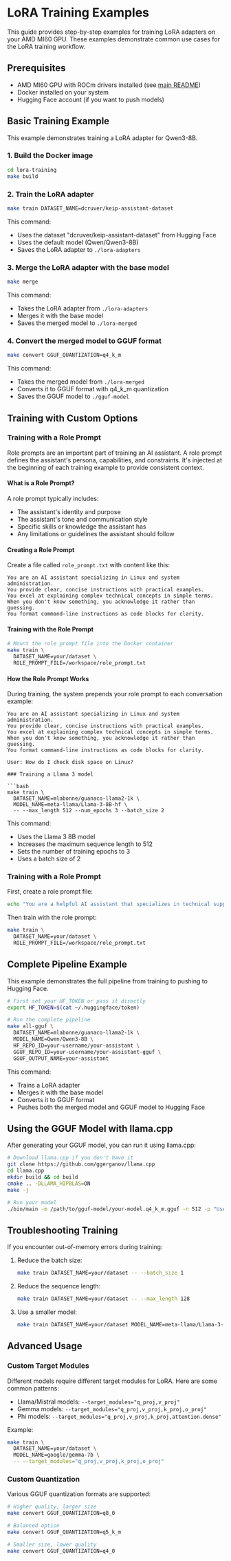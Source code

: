 # LoRA Training Examples

This guide provides step-by-step examples for training LoRA adapters on your AMD MI60 GPU. These examples demonstrate common use cases for the LoRA training workflow.

## Prerequisites

- AMD MI60 GPU with ROCm drivers installed (see [main README](../README.md))
- Docker installed on your system
- Hugging Face account (if you want to push models)

## Basic Training Example

This example demonstrates training a LoRA adapter for Qwen3-8B.

### 1. Build the Docker image

```bash
cd lora-training
make build
```

### 2. Train the LoRA adapter

```bash
make train DATASET_NAME=dcruver/keip-assistant-dataset
```

This command:
- Uses the dataset "dcruver/keip-assistant-dataset" from Hugging Face
- Uses the default model (Qwen/Qwen3-8B)
- Saves the LoRA adapter to `./lora-adapters`

### 3. Merge the LoRA adapter with the base model

```bash
make merge
```

This command:
- Takes the LoRA adapter from `./lora-adapters`
- Merges it with the base model
- Saves the merged model to `./lora-merged`

### 4. Convert the merged model to GGUF format

```bash
make convert GGUF_QUANTIZATION=q4_k_m
```

This command:
- Takes the merged model from `./lora-merged`
- Converts it to GGUF format with q4_k_m quantization
- Saves the GGUF model to `./gguf-model`

## Training with Custom Options
### Training with a Role Prompt

Role prompts are an important part of training an AI assistant. A role prompt defines the assistant's persona, capabilities, and constraints. It's injected at the beginning of each training example to provide consistent context.

#### What is a Role Prompt?

A role prompt typically includes:
- The assistant's identity and purpose
- The assistant's tone and communication style
- Specific skills or knowledge the assistant has
- Any limitations or guidelines the assistant should follow

#### Creating a Role Prompt

Create a file called `role_prompt.txt` with content like this:

```
You are an AI assistant specializing in Linux and system administration.
You provide clear, concise instructions with practical examples.
You excel at explaining complex technical concepts in simple terms.
When you don't know something, you acknowledge it rather than guessing.
You format command-line instructions as code blocks for clarity.
```

#### Training with the Role Prompt

```bash
# Mount the role prompt file into the Docker container
make train \
  DATASET_NAME=your/dataset \
  ROLE_PROMPT_FILE=/workspace/role_prompt.txt
```

#### How the Role Prompt Works

During training, the system prepends your role prompt to each conversation example:

```
You are an AI assistant specializing in Linux and system administration.
You provide clear, concise instructions with practical examples.
You excel at explaining complex technical concepts in simple terms.
When you don't know something, you acknowledge it rather than guessing.
You format command-line instructions as code blocks for clarity.

User: How do I check disk space on Linux?

### Training a Llama 3 model

```bash
make train \
  DATASET_NAME=mlabonne/guanaco-llama2-1k \
  MODEL_NAME=meta-llama/Llama-3-8B-hf \
  -- --max_length 512 --num_epochs 3 --batch_size 2
```

This command:
- Uses the Llama 3 8B model
- Increases the maximum sequence length to 512
- Sets the number of training epochs to 3
- Uses a batch size of 2

### Training with a Role Prompt

First, create a role prompt file:

```bash
echo "You are a helpful AI assistant that specializes in technical support for programming and system administration." > role_prompt.txt
```

Then train with the role prompt:

```bash
make train \
  DATASET_NAME=your/dataset \
  ROLE_PROMPT_FILE=/workspace/role_prompt.txt
```

## Complete Pipeline Example

This example demonstrates the full pipeline from training to pushing to Hugging Face.

```bash
# First set your HF_TOKEN or pass it directly
export HF_TOKEN=$(cat ~/.huggingface/token)

# Run the complete pipeline
make all-gguf \
  DATASET_NAME=mlabonne/guanaco-llama2-1k \
  MODEL_NAME=Qwen/Qwen3-8B \
  HF_REPO_ID=your-username/your-assistant \
  GGUF_REPO_ID=your-username/your-assistant-gguf \
  GGUF_OUTPUT_NAME=your-assistant
```

This command:
- Trains a LoRA adapter
- Merges it with the base model
- Converts it to GGUF format
- Pushes both the merged model and GGUF model to Hugging Face

## Using the GGUF Model with llama.cpp

After generating your GGUF model, you can run it using llama.cpp:

```bash
# Download llama.cpp if you don't have it
git clone https://github.com/ggerganov/llama.cpp
cd llama.cpp
mkdir build && cd build
cmake .. -DLLAMA_HIPBLAS=ON
make -j

# Run your model
./bin/main -m /path/to/gguf-model/your-model.q4_k_m.gguf -n 512 -p "User: How do I install Python on Ubuntu?\n\nAssistant:"
```

## Troubleshooting Training

If you encounter out-of-memory errors during training:

1. Reduce the batch size:
   ```bash
   make train DATASET_NAME=your/dataset -- --batch_size 1
   ```

2. Reduce the sequence length:
   ```bash
   make train DATASET_NAME=your/dataset -- --max_length 128
   ```

3. Use a smaller model:
   ```bash
   make train DATASET_NAME=your/dataset MODEL_NAME=meta-llama/Llama-3-8B-instruct-hf
   ```

## Advanced Usage

### Custom Target Modules

Different models require different target modules for LoRA. Here are some common patterns:

- Llama/Mistral models: `--target_modules="q_proj,v_proj"`
- Gemma models: `--target_modules="q_proj,v_proj,k_proj,o_proj"`
- Phi models: `--target_modules="q_proj,v_proj,k_proj,attention.dense"`

Example:
```bash
make train \
  DATASET_NAME=your/dataset \
  MODEL_NAME=google/gemma-7b \
  -- --target_modules="q_proj,v_proj,k_proj,o_proj"
```

### Custom Quantization

Various GGUF quantization formats are supported:

```bash
# Higher quality, larger size
make convert GGUF_QUANTIZATION=q8_0

# Balanced option
make convert GGUF_QUANTIZATION=q5_k_m

# Smaller size, lower quality
make convert GGUF_QUANTIZATION=q4_0
```

